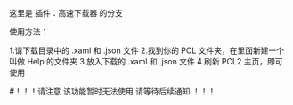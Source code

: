 这里是 插件：高速下载器 的分支

使用方法：

1.请下载目录中的 .xaml 和 .json 文件
2.找到你的 PCL 文件夹，在里面新建一个叫做 Help 的文件夹
3.放入下载的 .xaml 和 .json 文件
4.刷新 PCL2 主页，即可使用

#！！！请注意 该功能暂时无法使用 请等待后续通知 ！！！